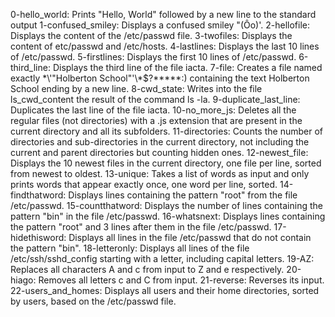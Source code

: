 0-hello_world: Prints "Hello, World" followed by a new line to the standard output
1-confused_smiley: Displays a confused smiley "(Ôo)'.
2-hellofile: Displays the content of the /etc/passwd file.
3-twofiles: Displays the content of etc/passwd and /etc/hosts.
4-lastlines: Displays the last 10 lines of /etc/passwd.
5-firstlines: Displays the first 10 lines of /etc/passwd.
6-third_line: Displays the third line of the file iacta.
7-file: Creates a file named exactly \*\\'"Holberton School"\'\\*$\?\*\*\*\*\*:) containing the text Holberton School ending by a new line.
8-cwd_state: Writes into the file ls_cwd_content the result of the command ls -la.
9-duplicate_last_line: Duplicates the last line of the file iacta.
10-no_more_js: Deletes all the regular files (not directories) with a .js extension that are present in the current directory and all its subfolders.
11-directories: Counts the number of directories and sub-directories in the current directory, not including the current and parent directories but counting hidden ones.
12-newest_file: Displays the 10 newest files in the current directory, one file per line, sorted from newest to oldest.
13-unique: Takes a list of words as input and only prints words that appear exactly once, one word per line, sorted.
14-findthatword: Displays lines containing the pattern "root" from the file /etc/passwd.
15-countthatword: Displays the number of lines containing the pattern "bin" in the file /etc/passwd.
16-whatsnext: Displays lines containing the pattern "root" and 3 lines after them in the file /etc/passwd.
17-hidethisword: Displays all lines in the file /etc/passwd that do not contain the pattern "bin".
18-letteronly: Displays all lines of the file /etc/ssh/sshd_config starting with a letter, including capital letters.
19-AZ: Replaces all characters A and c from input to Z and e respectively.
20-hiago: Removes all letters c and C from input.
21-reverse: Reverses its input.
22-users_and_homes: Displays all users and their home directories, sorted by users, based on the /etc/passwd file.

